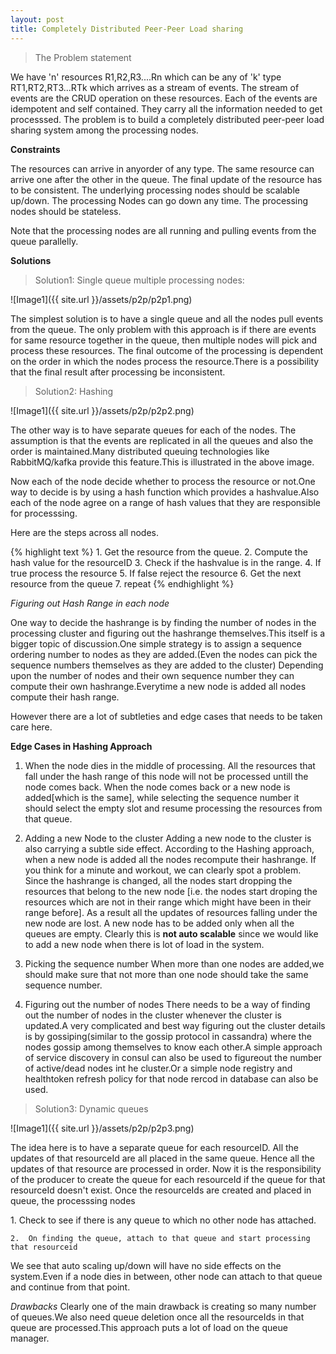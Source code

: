 ```yaml
---
layout: post
title: Completely Distributed Peer-Peer Load sharing
---
```


>The Problem statement

We have 'n' resources R1,R2,R3....Rn which can be any of 'k' type RT1,RT2,RT3...RTk which arrives as a stream of events. The stream of events are the CRUD operation on these resources. Each of the events are idempotent and self contained. They carry all the information needed to get processsed. The problem is to build a completely distributed peer-peer load sharing system among the processing nodes.

<b>Constraints</b>

<p>

The resources can arrive in anyorder of any type.
The same resource can arrive one after the other in the queue.
The final update of the resource has to be consistent.
The underlying processing nodes should be scalable up/down.
The processing Nodes can go down any time.
The processing nodes should be stateless.

</p>

Note that the processing nodes are all running and pulling events from the queue parallelly.

<b>Solutions</b>

> Solution1: Single queue multiple processing nodes:

![Image1]({{ site.url }}/assets/p2p/p2p1.png)

The simplest solution is to have a single queue and all the nodes pull events from the queue. The only problem with this approach is if there are events for same resource together in the queue, then multiple nodes will pick and process these resources. The final outcome of the processing is dependent on the order in which the nodes process the resource.There is a possibility that the final result after processing be inconsistent.

> Solution2: Hashing 

![Image1]({{ site.url }}/assets/p2p/p2p2.png)

The other way is to have separate queues for each of the nodes. The assumption is that the events are replicated in all the queues and also the order is maintained.Many distributed queuing technologies like RabbitMQ/kafka provide this feature.This is illustrated in the above image.

Now each of the node decide whether to process the resource or not.One way to decide is by using a hash function which provides a hashvalue.Also each of the node agree on a range of hash values that they are responsible for processsing.

Here are the steps across all nodes.

{% highlight text %}
    1.  Get the resource from the queue.
    2.  Compute the hash value for the resourceID
    3.  Check if the hashvalue is in the range.
    4.  If true process the resource
    5.  If false reject the resource
    6.  Get the next resource from the queue
    7.  repeat
{% endhighlight %}

<i>Figuring out Hash Range in each node</i>

One way to decide the hashrange is by finding the number of nodes in the processing cluster and figuring out the hashrange themselves.This itself is a bigger topic of discussion.One simple strategy is to assign a sequence ordering number to nodes as they are added.(Even the nodes can pick the sequence numbers themselves as they are added to the cluster) Depending upon the number of nodes and their own sequence number they can compute their own hashrange.Everytime a new node is added all nodes compute their hash range.

However there are a lot of subtleties and edge cases that needs to be taken care here.

<b>Edge Cases in Hashing Approach</b>

1. When the node dies in the middle of processing.
    All the resources that fall under the hash range of this node will not be processed untill the node comes back.
    When the node comes back or a new node is added[which is the same], while selecting the sequence number it should select the empty slot and resume processing the resources from that queue.
    
2. Adding a new Node to the cluster
    Adding a new node to the cluster is also carrying a subtle side effect. According to the Hashing approach, when a new node is added all the nodes recompute their hashrange. If you think for a minute and workout, we can clearly spot a problem. Since the hashrange is changed, all the nodes start dropping the resources that belong to the new node [i.e. the nodes start droping the resources which are not in their range which might have been in their range before]. As a result all the updates of resources falling under the new node are lost.
    A new node has to be added only when all the queues are empty. Clearly this is <b>not auto scalable</b> since we would like to add a new node when there is lot of load in the system.


3. Picking the sequence number
    When more than one nodes are added,we should make sure that not more than one node should take the same sequence number.
    
4. Figuring out the number of nodes
    There needs to be a way of finding out the number of nodes in the cluster whenever the cluster is updated.A very complicated and best way figuring out the cluster details is by gossiping(similar to the gossip protocol in cassandra) where the nodes gossip among themselves to know each other.A simple approach of service discovery in consul can also be used to figureout the number of active/dead nodes int he cluster.Or a simple node registry and healthtoken refresh policy for that node rercod in database can also be used.
    
> Solution3: Dynamic queues

![Image1]({{ site.url }}/assets/p2p/p2p3.png)

The idea here is to have a separate queue for each resourceID. All the updates of that resourceId are all placed in the same queue. Hence all the updates of that resource are processed in order. Now it is the responsibility of the producer to create the queue for each resourceId if the queue for that resourceId doesn't exist. 
Once the resourceIds are created and placed in queue, the processsing nodes
<p>
    1.  Check to see if there is any queue to which no other node has attached.
    
    2.  On finding the queue, attach to that queue and start processing that resourceid
</p>

We see that auto scaling up/down will have no side effects on the system.Even if a node dies in between, other node can attach to that queue and continue from that point.

<i>Drawbacks</i>
Clearly one of the main drawback is creating so many number of queues.We also need queue deletion once all the resourceIds in that queue are processed.This approach puts a lot of load on the queue manager.

    
    


